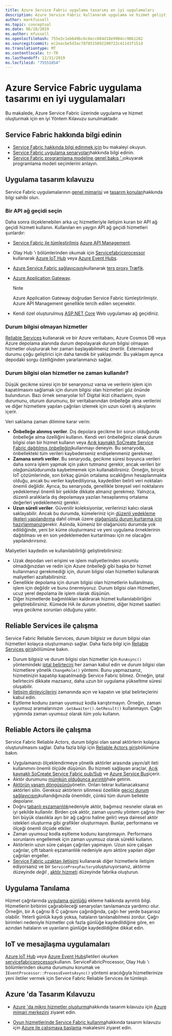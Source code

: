 ```yaml
---
title: Azure Service Fabric uygulama tasarımı en iyi uygulamaları
description: Azure Service Fabric kullanarak uygulama ve hizmet geliştirmeye yönelik en iyi yöntemler ve tasarım konuları.
author: markfussell
ms.topic: conceptual
ms.date: 06/18/2019
ms.author: mfussell
ms.openlocfilehash: 755e3c1eb649bc6c8ecc084d18e9904cc90b1282
ms.sourcegitcommit: ec2eacbe5d3ac7878515092290722c41143f151d
ms.translationtype: MT
ms.contentlocale: tr-TR
ms.lasthandoff: 12/31/2019
ms.locfileid: "75551854"
---
```

# <a name="azure-service-fabric-application-design-best-practices"></a>Azure Service Fabric uygulama tasarımı en iyi uygulamaları

Bu makalede, Azure Service Fabric üzerinde uygulama ve hizmet oluşturmak için en iyi Yöntem Kılavuzu sunulmaktadır.
 
## <a name="get-familiar-with-service-fabric"></a>Service Fabric hakkında bilgi edinin
* [Service Fabric hakkında bilgi edinmek için](service-fabric-content-roadmap.md) bu makaleyi okuyun.
* [Service Fabric uygulama senaryoları](service-fabric-application-scenarios.md)hakkında bilgi edinin.
* [Service Fabric programlama modeline genel bakış ' ı](service-fabric-choose-framework.md)okuyarak programlama modeli seçimlerini anlayın.



## <a name="application-design-guidance"></a>Uygulama tasarım kılavuzu
Service Fabric uygulamalarının [genel mimarisi](https://docs.microsoft.com/azure/architecture/reference-architectures/microservices/service-fabric) ve [tasarım konuları](https://docs.microsoft.com/azure/architecture/reference-architectures/microservices/service-fabric#design-considerations)hakkında bilgi sahibi olun.

### <a name="choose-an-api-gateway"></a>Bir API ağ geçidi seçin
Daha sonra ölçeklenebilen arka uç hizmetleriyle iletişim kuran bir API ağ geçidi hizmeti kullanın. Kullanılan en yaygın API ağ geçidi hizmetleri şunlardır:

- [Service Fabric ile tümleştirilmiş](https://docs.microsoft.com/azure/service-fabric/service-fabric-tutorial-deploy-api-management) [Azure API Management](https://docs.microsoft.com/azure/service-fabric/service-fabric-api-management-overview).
- Olay Hub 'ı bölümlerinden okumak için [Servicefabricprocessor](https://github.com/Azure/azure-event-hubs/tree/master/samples/DotNet/ServiceFabricProcessor) kullanarak [Azure IoT Hub](https://docs.microsoft.com/azure/iot-hub/) veya [Azure Event Hubs](https://docs.microsoft.com/azure/event-hubs/).
- [Azure Service Fabric sağlayıcısını](https://docs.traefik.io/v1.6/configuration/backends/servicefabric/)kullanarak [ters proxy Træfik](https://blogs.msdn.microsoft.com/azureservicefabric/2018/04/05/intelligent-routing-on-service-fabric-with-traefik/).
- [Azure Application Gateway](https://docs.microsoft.com/azure/application-gateway/).

   > [!NOTE] 
   > Azure Application Gateway doğrudan Service Fabric tümleştirilmiştir. Azure API Management genellikle tercih edilen seçenektir.
- Kendi özel oluşturulmuş [ASP.NET Core](https://docs.microsoft.com/azure/service-fabric/service-fabric-reliable-services-communication-aspnetcore) Web uygulaması ağ geçidiniz.

### <a name="stateless-services"></a>Durum bilgisi olmayan hizmetler
[Reliable Services](https://docs.microsoft.com/azure/service-fabric/service-fabric-reliable-services-introduction) kullanarak ve bir Azure veritabanı, Azure Cosmos DB veya Azure depolama alanında durum depolayarak durum bilgisi olmayan hizmetler oluşturarak her zaman başlayabilmeniz önerilir. Externalized durumu çoğu geliştirici için daha tanıdık bir yaklaşımdır. Bu yaklaşım ayrıca depodaki sorgu özelliğinden yararlanmanızı sağlar.  

### <a name="when-to-use-stateful-services"></a>Durum bilgisi olan hizmetler ne zaman kullanılır?
Düşük gecikme süresi için bir senaryonuz varsa ve verilerin işlem için kapatılmasını sağlamak için durum bilgisi olan hizmetleri göz önünde bulundurun. Bazı örnek senaryolar IoT Digital ikizi cihazlarını, oyun durumunu, oturum durumunu, bir veritabanından önbelleğe alma verilerini ve diğer hizmetlere yapılan çağrıları izlemek için uzun süreli iş akışlarını içerir.

Veri saklama zaman dilimine karar verin:

- **Önbelleğe alınmış veriler**. Dış depolara gecikme bir sorun olduğunda önbelleğe alma özelliğini kullanın. Kendi veri önbelleğiniz olarak durum bilgisi olan bir hizmet kullanın veya [Açık kaynaklı SoCreate Service Fabric dağıtılmış önbelleğini](https://github.com/SoCreate/service-fabric-distributed-cache)kullanmayı deneyin. Bu senaryoda, önbellekteki tüm verileri kaybederseniz endişelenmeniz gerekmez.
- **Zamana sınırlı veriler**. Bu senaryoda, gecikme süresi boyunca verileri daha sonra işlem yapmak için yakın tutmanız gerekir, ancak verileri bir *olağanüstü*durumda kaybetmemek için kullanabilirsiniz. Örneğin, birçok IoT çözümlerinde, son birkaç günün ortalama sıcaklığının hesaplanmakta olduğu, ancak bu veriler kaybediliyorsa, kaydedilen belirli veri noktaları önemli değildir. Ayrıca, bu senaryoda, genellikle bireysel veri noktalarını yedeklemeyi önemli bir şekilde dikkate almanız gerekmez. Yalnızca, düzenli aralıklarla dış depolamaya yazılan hesaplanmış ortalama değerleri yedeklemeniz gerekir.  
- **Uzun süreli veriler**. Güvenilir koleksiyonlar, verilerinizi kalıcı olarak saklayabilir. Ancak bu durumda, kümeleriniz için [düzenli yedekleme ilkeleri yapılandırma](https://docs.microsoft.com/azure/service-fabric/service-fabric-backuprestoreservice-configure-periodic-backup) dahil olmak üzere [olağanüstü durum kurtarma için hazırlanmanız](https://docs.microsoft.com/azure/service-fabric/service-fabric-disaster-recovery)gerekir. Aslında, kümeniz bir olağanüstü durumda yok edildiğinde, yeni bir küme oluşturmanız ve yeni uygulama örneklerinin dağıtılması ve en son yedeklemeden kurtarılması için ne olacağını yapılandırırsınız.

Maliyetleri kaydedin ve kullanılabilirliği geliştirebilirsiniz:
- Uzak depodan veri erişimi ve işlem maliyetlerinden sorumlu olmadığınızdan ve redin için Azure önbelleği gibi başka bir hizmet kullanmanız gerekmediği için, durum bilgisi olan hizmetleri kullanarak maliyetleri azaltabilirsiniz.
- Genellikle depolama için durum bilgisi olan hizmetlerin kullanılması, işlem için değildir ve bunu önermiyoruz. Durum bilgisi olan Hizmetleri, ucuz yerel depolama ile işlem olarak düşünün.
- Diğer hizmetlerde bağımlılıkları kaldırarak hizmet kullanılabilirliğini geliştirebilirsiniz. Kümede HA ile durum yönetimi, diğer hizmet saatleri veya gecikme sorunları olduğunu yalıtır.

## <a name="how-to-work-with-reliable-services"></a>Reliable Services ile çalışma
Service Fabric Reliable Services, durum bilgisiz ve durum bilgisi olan hizmetleri kolayca oluşturmanızı sağlar. Daha fazla bilgi için [Reliable Services giriş](https://docs.microsoft.com/azure/service-fabric/service-fabric-reliable-services-introduction)bölümüne bakın.
- Durum bilgisiz ve durum bilgisi olan hizmetler için `RunAsync()` yöntemindeki [iptal belirtecini](https://docs.microsoft.com/azure/service-fabric/service-fabric-reliable-services-lifecycle#stateful-service-primary-swaps) her zaman kabul edin ve durum bilgisi olan hizmetlere yönelik `ChangeRole()` yöntemi. Bunu yapmazsanız, hizmetinizin kapatılıp kapatılmadığı Service Fabric bilmez. Örneğin, iptal belirtecini dikkate mazsanız, daha uzun bir uygulama yükseltme süresi oluşabilir.
-   [İletişim dinleyicilerini](https://docs.microsoft.com/azure/service-fabric/service-fabric-reliable-services-communication) zamanında açın ve kapatın ve iptal belirteçlerini kabul edin.
-   Eşitleme kodunu zaman uyumsuz kodla karıştırmayın. Örneğin, zaman uyumsuz aramalarınızın `.GetAwaiter().GetResult()` kullanmayın. Çağrı yığınında zaman uyumsuz olarak *tüm yolu* kullanın.

## <a name="how-to-work-with-reliable-actors"></a>Reliable Actors ile çalışma
Service Fabric Reliable Actors, durum bilgisi olan sanal aktörlerin kolayca oluşturulmasını sağlar. Daha fazla bilgi için [Reliable Actors giriş](https://docs.microsoft.com/azure/service-fabric/service-fabric-reliable-actors-introduction)bölümüne bakın.

- Uygulamanızı ölçeklendirmeye yönelik aktörler arasında yayın/alt ileti kullanımını önemli ölçüde düşünün. Bu hizmeti sağlayan araçlar, [Açık kaynaklı SoCreate Service Fabric pub/Sub](https://service-fabric-pub-sub.socreate.it/) ve [Azure Service Bus](https://docs.microsoft.com/azure/service-bus/)içerir.
- Aktör durumunu [mümkün olduğunca ayrıntılı](https://docs.microsoft.com/azure/service-fabric/service-fabric-reliable-actors-state-management#best-practices)hale getirin.
- [Aktörün yaşam döngüsünü](https://docs.microsoft.com/azure/service-fabric/service-fabric-reliable-actors-state-management#best-practices)yönetin. Onları tekrar kullanacaksanız aktörleri silin. Gereksiz aktörlerin silinmesi özellikle [geçici durum sağlayıcısını](https://docs.microsoft.com/azure/service-fabric/service-fabric-reliable-actors-state-management#state-persistence-and-replication)kullandığınızda önemlidir, çünkü tüm durum bellekte depolanır.
- Doğru [tabanlı eşzamanlılık](https://docs.microsoft.com/azure/service-fabric/service-fabric-reliable-actors-introduction#concurrency)nedeniyle aktör, bağımsız nesneler olarak en iyi şekilde kullanılır. Birden çok aktör, zaman uyumlu yöntem çağrısı (her biri büyük olasılıkla ayrı bir ağ çağrısı haline gelir) veya dairesel aktör istekleri oluşturma gibi grafikler oluşturmayın. Bunlar, performansı ve ölçeği önemli ölçüde etkiler.
- Zaman uyumsuz kodla eşitleme kodunu karıştırmayın. Performans sorunlarını engellemek için zaman uyumsuz olarak sürekli kullanın.
- Aktörlerin uzun süre çalışan çağrıları yapmayın. Uzun süre çalışan çağrılar, çift tabanlı eşzamanlılık nedeniyle aynı aktöre yapılan diğer çağrıları engeller.
- [Service Fabric uzaktan iletişimi](https://docs.microsoft.com/azure/service-fabric/service-fabric-reliable-services-communication-remoting) kullanarak diğer hizmetlerle iletişim ediyorsanız ve bir `ServiceProxyFactory`oluşturuyorsanız, aktörme düzeyinde *değil* , [aktör hizmeti](https://docs.microsoft.com/azure/service-fabric/service-fabric-reliable-actors-using) düzeyinde fabrika oluşturun.


## <a name="application-diagnostics"></a>Uygulama Tanılama
Hizmet çağrılarında [uygulama günlüğü](https://docs.microsoft.com/azure/service-fabric/service-fabric-diagnostics-event-generation-app) ekleme hakkında ayrıntılı bilgi. Hizmetlerin birbirini çağırabileceği senaryoları tanılamanıza yardımcı olur. Örneğin, bir A çağrısı B C çağrısını çağırdığında, çağrı her yerde başarısız olabilir. Yeterli günlük kaydı yoksa, hataların tanılanabilmesi zordur. Çağrı birimleri nedeniyle hizmetler çok fazla günlüğe kaydedildiğine göre, en azından hataların ve uyarıların günlüğe kaydedildiğine dikkat edin.

## <a name="iot-and-messaging-applications"></a>IoT ve mesajlaşma uygulamaları
[Azure IoT Hub](https://docs.microsoft.com/azure/iot-hub/) veya [Azure Event Hubs](https://docs.microsoft.com/azure/event-hubs/)Iletileri okurken [servicefabricprocessor](https://github.com/Azure/azure-event-hubs/tree/master/samples/DotNet/ServiceFabricProcessor)kullanın. ServiceFabricProcessor, Olay Hub 'ı bölümlerinden okuma durumunu korumak ve `IEventProcessor::ProcessEventsAsync()` yöntemi aracılığıyla hizmetlerinize yeni iletiler vermek için Service Fabric Reliable Services ile tümleşir.


## <a name="design-guidance-on-azure"></a>Azure 'da Tasarım Kılavuzu
* [Azure 'da mikro hizmetler oluşturma](https://docs.microsoft.com/azure/architecture/microservices/)hakkında tasarım kılavuzu için [Azure mimari merkezini](https://docs.microsoft.com/azure/architecture/microservices/) ziyaret edin.

* [Oyun hizmetlerinde Service Fabric kullanma](https://docs.microsoft.com/gaming/azure/reference-architectures/multiplayer-synchronous-sf)hakkında tasarım kılavuzu için [Azure ile çalışmaya başlama](https://docs.microsoft.com/gaming/azure/) makalesini ziyaret edin.
